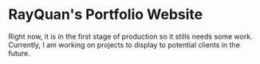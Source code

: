 # RayQuan's Portfolio Website

Right now, it is in the first stage of production so it stills needs some work. Currently, I am working on projects to display to potential clients in the future.


